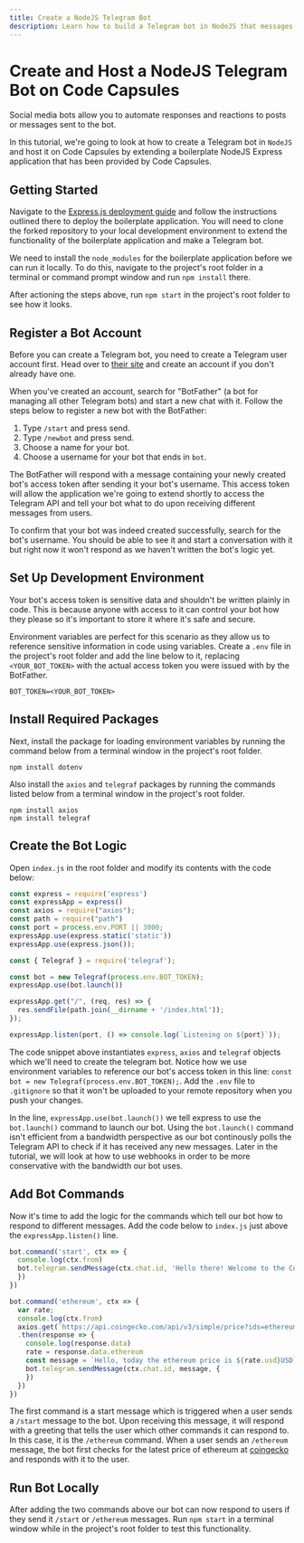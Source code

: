 ```yaml
---
title: Create a NodeJS Telegram Bot 
description: Learn how to build a Telegram bot in NodeJS that messages you current ethereum prices and host it on Code Capsules
---
```


# Create and Host a NodeJS Telegram Bot on Code Capsules

Social media bots allow you to automate responses and reactions to posts or messages sent to the bot.

In this tutorial, we're going to look at how to create a Telegram bot in `NodeJS` and host it on Code Capsules by extending a boilerplate NodeJS Express application that has been provided by Code Capsules. 

## Getting Started

Navigate to the [Express.js deployment guide](../deployment/how-to-deploy-express-application-to-production.md) and follow the instructions outlined there to deploy the boilerplate application. You will need to clone the forked repository to your local development environment to extend the functionality of the boilerplate application and make a Telegram bot. 

We need to install the `node_modules` for the boilerplate application before we can run it locally. To do this, navigate to the project's root folder in a terminal or command prompt window and run `npm install` there. 

After actioning the steps above, run `npm start` in the project's root folder to see how it looks.

## Register a Bot Account 

Before you can create a Telegram bot, you need to create a Telegram user account first. Head over to [their site](https://telegram.org/) and create an account if you don't already have one. 

When you've created an account, search for "BotFather" (a bot for managing all other Telegram bots) and start a new chat with it. Follow the steps below to register a new bot with the BotFather:

1. Type `/start` and press send.
2. Type `/newbot` and press send.
3. Choose a name for your bot.
4. Choose a username for your bot that ends in `bot`. 

The BotFather will respond with a message containing your newly created bot's access token after sending it your bot's username. This access token will allow the application we're going to extend shortly to access the Telegram API and tell your bot what to do upon receiving different messages from users. 

To confirm that your bot was indeed created successfully, search for the bot's username. You should be able to see it and start a conversation with it but right now it won't respond as we haven't written the bot's logic yet. 

## Set Up Development Environment

Your bot's access token is sensitive data and shouldn't be written plainly in code. This is because anyone with access to it can control your bot how they please so it's important to store it where it's safe and secure.  

Environment variables are perfect for this scenario as they allow us to reference sensitive information in code using variables. Create a `.env` file in the project's root folder and add the line below to it, replacing `<YOUR_BOT_TOKEN>` with the actual access token you were issued with by the BotFather. 

```
BOT_TOKEN=<YOUR_BOT_TOKEN>
```

## Install Required Packages

Next, install the package for loading environment variables by running the command below from a terminal window in the project's root folder.

```
npm install dotenv
```

Also install the `axios` and `telegraf` packages by running the commands listed below from a terminal window in the project's root folder.

```
npm install axios
npm install telegraf
```

## Create the Bot Logic

Open `index.js` in the root folder and modify its contents with the code below:

```js
const express = require('express')
const expressApp = express()
const axios = require("axios");
const path = require("path")
const port = process.env.PORT || 3000;
expressApp.use(express.static('static'))
expressApp.use(express.json());

const { Telegraf } = require('telegraf');

const bot = new Telegraf(process.env.BOT_TOKEN);
expressApp.use(bot.launch())

expressApp.get("/", (req, res) => {
  res.sendFile(path.join(__dirname + '/index.html'));
});

expressApp.listen(port, () => console.log(`Listening on ${port}`));
```

The code snippet above instantiates `express`, `axios` and `telegraf` objects which we'll need to create the telegram bot. Notice how we use environment variables to reference our bot's access token in this line: `const bot = new Telegraf(process.env.BOT_TOKEN);`. Add the `.env` file to `.gitignore` so that it won't be uploaded to your remote repository when you push your changes. 

In the line, `expressApp.use(bot.launch())` we tell express to use the `bot.launch()` command to launch our bot. Using the `bot.launch()` command isn't efficient from a bandwidth perspective as our bot continously polls the Telegram API to check if it has received any new messages. Later in the tutorial, we will look at how to use webhooks in order to be more conservative with the bandwidth our bot uses. 

## Add Bot Commands

Now it's time to add the logic for the commands which tell our bot how to respond to different messages. Add the code below to `index.js` just above the `expressApp.listen()` line. 

```js
bot.command('start', ctx => {
  console.log(ctx.from)
  bot.telegram.sendMessage(ctx.chat.id, 'Hello there! Welcome to the Code Capsules telegram bot.\nI respond to /ethereum. Please try it', {
  })
})

bot.command('ethereum', ctx => {
  var rate;
  console.log(ctx.from)
  axios.get(`https://api.coingecko.com/api/v3/simple/price?ids=ethereum&vs_currencies=usd`)
  .then(response => {
    console.log(response.data)
    rate = response.data.ethereum
    const message = `Hello, today the ethereum price is ${rate.usd}USD`
    bot.telegram.sendMessage(ctx.chat.id, message, {
    })
  })
})
```

The first command is a start message which is triggered when a user sends a `/start` message to the bot. Upon receiving this message, it will respond with a greeting that tells the user which other commands it can respond to. In this case, it is the `/ethereum` command. When a user sends an `/ethereum` message, the bot first checks for the latest price of ethereum at [coingecko](https://api.coingecko.com) and responds with it to the user. 

## Run Bot Locally

After adding the two commands above our bot can now respond to users if they send it `/start` or `/ethereum` messages. Run `npm start` in a terminal window while in the project's root folder to test this functionality. 